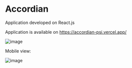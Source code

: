 # Accordian

Application developed on React.js

Application is available on https://accordian-psi.vercel.app/

![image](https://user-images.githubusercontent.com/107784718/182864558-ce2df436-7ba7-4f39-acd3-4db6d955e8d9.png)

Mobile view:

![image](https://user-images.githubusercontent.com/107784718/186089555-5fd8cfd0-1cc1-4069-9887-04508375624d.png)


